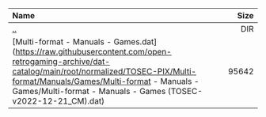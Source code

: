 |Name|Size|
|:---|---:|
|[..](../index.html)|DIR|
|[Multi-format - Manuals - Games.dat](https://raw.githubusercontent.com/open-retrogaming-archive/dat-catalog/main/root/normalized/TOSEC-PIX/Multi-format/Manuals/Games/Multi-format - Manuals - Games/Multi-format - Manuals - Games (TOSEC-v2022-12-21_CM).dat)|95642|
